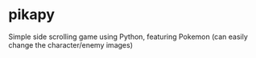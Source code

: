 # pikapy
Simple side scrolling game using Python, featuring Pokemon (can easily change the character/enemy images)
